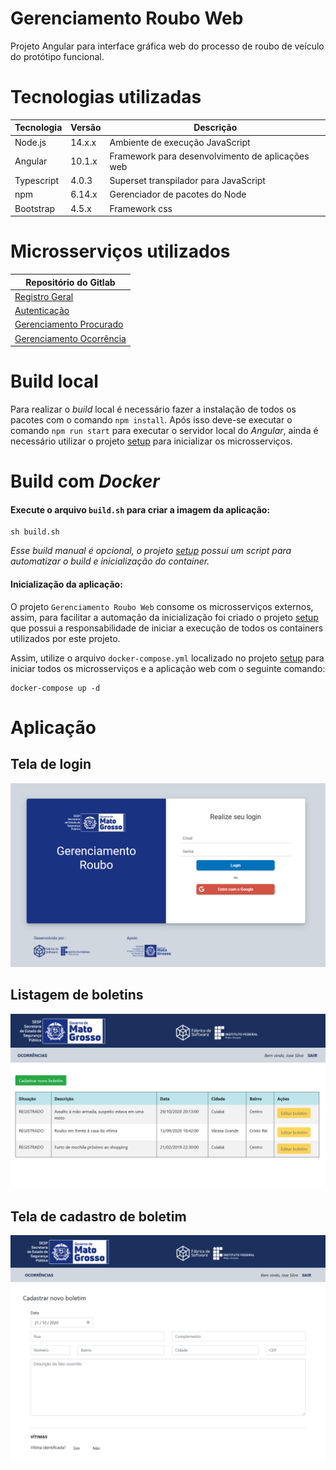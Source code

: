 # Gerenciamento Roubo Web
Projeto Angular para interface gráfica web do processo de roubo de veículo do protótipo funcional.

# Tecnologias utilizadas

| Tecnologia | Versão | Descrição                                        |
| ---------- | ------ | ------------------------------------------------ |
| Node.js    | 14.x.x | Ambiente de execução JavaScript                  |
| Angular    | 10.1.x | Framework para desenvolvimento de aplicações web |
| Typescript | 4.0.3  | Superset transpilador para JavaScript            |
| npm        | 6.14.x | Gerenciador de pacotes do Node                   |
| Bootstrap  | 4.5.x  | Framework css                                    |

# Microsserviços utilizados
| Repositório do Gitlab                                                           |
| ------------------------------------------------------------------------------- |
| [Registro Geral](https://gitlab.com/sesp-mt/registro-geral)                     |
| [Autenticação](https://gitlab.com/sesp-mt/autenticacao)                         |
| [Gerenciamento Procurado](https://gitlab.com/sesp-mt/gerenciamento-procurado)   |
| [Gerenciamento Ocorrência](https://gitlab.com/sesp-mt/gerenciamento-ocorrencia) |



# Build local
Para realizar o *build* local é necessário fazer a instalação de todos os pacotes com o comando ```npm install```.
Após isso deve-se executar o comando ```npm run start``` para executar o servidor local do _Angular_, ainda é necessário utilizar o projeto 
[setup](https://gitlab.com/sesp-mt/setup) para inicializar os microsserviços.

# Build com *Docker*

#### Execute o arquivo `build.sh` para criar a imagem da aplicação:

```shell
sh build.sh
```

_Esse build manual é opcional, o projeto [setup](https://gitlab.fabricadesoftwareifmt.com.br/sesp-mt/setup) possui um 
script para automatizar o build e inicialização do container._

#### Inicialização da aplicação:

O projeto `Gerenciamento Roubo Web` consome os microsserviços externos, assim, para facilitar a automação da inicialização
foi criado o projeto [setup](https://gitlab.fabricadesoftwareifmt.com.br/sesp-mt/setup) que possui a responsabilidade de
iniciar a execução de todos os containers utilizados por este projeto.

Assim, utilize o arquivo `docker-compose.yml` localizado no projeto [setup](https://gitlab.fabricadesoftwareifmt.com.br/sesp-mt/setup)
para iniciar todos os microsserviços e a aplicação web com o seguinte comando:

```
docker-compose up -d
```



# Aplicação
## Tela de login
![Tela de login](./resources/tela_login.png)
## Listagem de boletins
![Listagem de boletins](./resources/listagem_boletim.png)
## Tela de cadastro de boletim
![Cadastro de boletins](./resources/cadastro_boletim.png)
